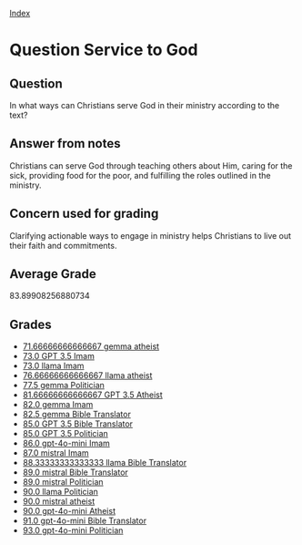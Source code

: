 
[Index](../../index.md)
# Question Service to God
## Question
In what ways can Christians serve God in their ministry according to the text?

## Answer from notes
Christians can serve God through teaching others about Him, caring for the sick, providing food for the poor, and fulfilling the roles outlined in the ministry.

## Concern used for grading
Clarifying actionable ways to engage in ministry helps Christians to live out their faith and commitments.

## Average Grade
83.89908256880734

## Grades
 * [71.66666666666667 gemma atheist](../answers/gemma_atheist/Service_to_God.md)
 * [73.0 GPT 3.5 Imam](../answers/GPT_3.5_Imam/Service_to_God.md)
 * [73.0 llama Imam](../answers/llama_Imam/Service_to_God.md)
 * [76.66666666666667 llama atheist](../answers/llama_atheist/Service_to_God.md)
 * [77.5 gemma Politician](../answers/gemma_Politician/Service_to_God.md)
 * [81.66666666666667 GPT 3.5 Atheist](../answers/GPT_3.5_Atheist/Service_to_God.md)
 * [82.0 gemma Imam](../answers/gemma_Imam/Service_to_God.md)
 * [82.5 gemma Bible Translator](../answers/gemma_Bible_Translator/Service_to_God.md)
 * [85.0 GPT 3.5 Bible Translator](../answers/GPT_3.5_Bible_Translator/Service_to_God.md)
 * [85.0 GPT 3.5 Politician](../answers/GPT_3.5_Politician/Service_to_God.md)
 * [86.0 gpt-4o-mini Imam](../answers/gpt-4o-mini_Imam/Service_to_God.md)
 * [87.0 mistral Imam](../answers/mistral_Imam/Service_to_God.md)
 * [88.33333333333333 llama Bible Translator](../answers/llama_Bible_Translator/Service_to_God.md)
 * [89.0 mistral Bible Translator](../answers/mistral_Bible_Translator/Service_to_God.md)
 * [89.0 mistral Politician](../answers/mistral_Politician/Service_to_God.md)
 * [90.0 llama Politician](../answers/llama_Politician/Service_to_God.md)
 * [90.0 mistral atheist](../answers/mistral_atheist/Service_to_God.md)
 * [90.0 gpt-4o-mini Atheist](../answers/gpt-4o-mini_Atheist/Service_to_God.md)
 * [91.0 gpt-4o-mini Bible Translator](../answers/gpt-4o-mini_Bible_Translator/Service_to_God.md)
 * [93.0 gpt-4o-mini Politician](../answers/gpt-4o-mini_Politician/Service_to_God.md)
